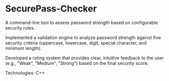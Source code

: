 # SecurePass-Checker

A command-line tool to assess password strength based on configurable security rules.

Implemented a validation engine to analyze password strength against five security criteria (uppercase, lowercase, digit, special character, and minimum length).

Developed a rating system that provides clear, intuitive feedback to the user (e.g., "Weak", "Medium", "Strong") based on the final security score.

Technologies: C++
